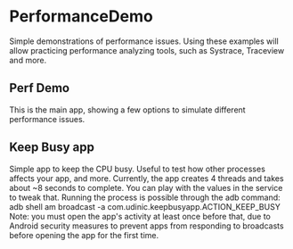 # PerformanceDemo
Simple demonstrations of performance issues. Using these examples will allow practicing performance analyzing tools, such as Systrace, Traceview and more.

## Perf Demo
This is the main app, showing a few options to simulate different performance issues.

## Keep Busy app
Simple app to keep the CPU busy. Useful to test how other processes affects your app, and more.
Currently, the app creates 4 threads and takes about ~8 seconds to complete. You can play with the values in the service to tweak that.
Running the process is possible through the adb command:
    adb shell am broadcast -a com.udinic.keepbusyapp.ACTION_KEEP_BUSY
Note: you must open the app's activity at least once before that, due to Android security measures to prevent apps from responding to broadcasts before opening the app for the first time.
